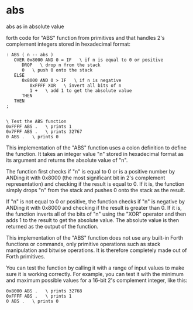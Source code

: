 # abs

abs as in absolute value

forth code for "ABS" function from primitives and that handles 2's complement integers stored in hexadecimal format:

```
: ABS ( n -- abs )
   OVER 0x8000 AND 0 = IF   \ if n is equal to 0 or positive
      DROP   \ drop n from the stack
      0   \ push 0 onto the stack
   ELSE
      0x8000 AND 0 > IF   \ if n is negative
         0xFFFF XOR   \ invert all bits of n
         1 +   \ add 1 to get the absolute value
      THEN
   THEN
;


\ Test the ABS function
0xFFFF ABS .   \ prints 1
0x7FFF ABS .   \ prints 32767
0 ABS .   \ prints 0
```

This implementation of the "ABS" function uses a colon definition to define the function. It takes an integer value "n" stored in hexadecimal format as its argument and returns the absolute value of "n".

The function first checks if "n" is equal to 0 or is a positive number by ANDing it with 0x8000 (the most significant bit in 2's complement representation) and checking if the result is equal to 0. If it is, the function simply drops "n" from the stack and pushes 0 onto the stack as the result.

If "n" is not equal to 0 or positive, the function checks if "n" is negative by ANDing it with 0x8000 and checking if the result is greater than 0. If it is, the function inverts all of the bits of "n" using the "XOR" operator and then adds 1 to the result to get the absolute value. The absolute value is then returned as the output of the function.

This implementation of the "ABS" function does not use any built-in Forth functions or commands, only primitive operations such as stack manipulation and bitwise operations. It is therefore completely made out of Forth primitives.

You can test the function by calling it with a range of input values to make sure it is working correctly. For example, you can test it with the minimum and maximum possible values for a 16-bit 2's complement integer, like this:

```
0x8000 ABS .   \ prints 32768
0xFFFF ABS .   \ prints 1
0 ABS .   \ prints 0
```

